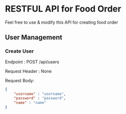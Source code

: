 # RESTFUL API for Food Order

Feel free to use & modify this API for creating food order

## User Management

### Create User
Endpoint : POST /api/users

Request Header : None

Request Body:
```json
{
    "username" : "username",
    "password" : "password",
    "name" : "name"
}
```